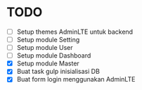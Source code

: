 TODO
====

- [ ] Setup themes AdminLTE untuk backend
- [ ] Setup module Setting
- [ ] Setup module User
- [ ] Setup module Dashboard
- [x] Setup module Master
- [x] Buat task gulp inisialisasi DB
- [x] Buat form login menggunakan AdminLTE
